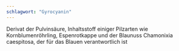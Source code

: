 ```yaml
---
schlagwort: "Gyrocyanin"
---
```

Derivat der Pulvinsäure, Inhaltsstoff einiger Pilzarten wie Kornblumenröhrling, Espenrotkappe und der Blaunuss Chamonixia caespitosa, der für das Blauen verantwortlich ist

